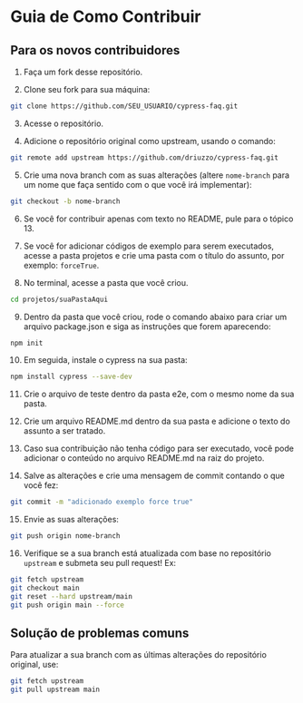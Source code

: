 # Guia de Como Contribuir

## Para os novos contribuidores

1. Faça um fork desse repositório.

2. Clone seu fork para sua máquina:
```bash
git clone https://github.com/SEU_USUARIO/cypress-faq.git
```
3. Acesse o repositório.

4. Adicione o repositório original como upstream, usando o comando:
```bash
git remote add upstream https://github.com/driuzzo/cypress-faq.git
```

5. Crie uma nova branch com as suas alterações (altere `nome-branch` para um nome que faça sentido com o que você irá implementar):
```bash
git checkout -b nome-branch
```

6. Se você for contribuir apenas com texto no README, pule para o tópico 13.

7. Se você for adicionar códigos de exemplo para serem executados, acesse a pasta projetos e crie uma pasta com o título do assunto, por exemplo: `forceTrue`.

8. No terminal, acesse a pasta que você criou.
```bash
cd projetos/suaPastaAqui
```

9. Dentro da pasta que você criou, rode o comando abaixo para criar um arquivo package.json e siga as instruções que forem aparecendo:
```bash
npm init
```

10. Em seguida, instale o cypress na sua pasta:
```bash
npm install cypress --save-dev
```
11. Crie o arquivo de teste dentro da pasta e2e, com o mesmo nome da sua pasta.

12. Crie um arquivo README.md dentro da sua pasta e adicione o texto do assunto a ser tratado.

13. Caso sua contribuição não tenha código para ser executado, você pode adicionar o conteúdo no arquivo README.md na raiz do projeto.

14. Salve as alterações e crie uma mensagem de commit contando o que você fez:
```bash
git commit -m "adicionado exemplo force true"
```
15. Envie as suas alterações: 
```bash
git push origin nome-branch
```
16. Verifique se a sua branch está atualizada com base no repositório `upstream` e submeta seu pull request!
Ex:

```bash
git fetch upstream
git checkout main
git reset --hard upstream/main  
git push origin main --force
```

## Solução de problemas comuns

Para atualizar a sua branch com as últimas alterações do repositório original, use:

```bash
git fetch upstream
git pull upstream main
```